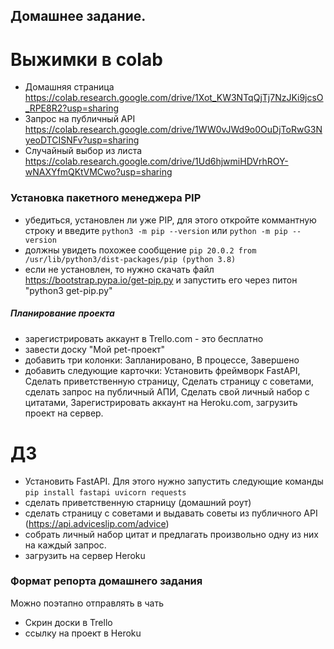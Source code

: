 ## Домашнее задание.


# Выжимки в colab
- Домашняя страница https://colab.research.google.com/drive/1Xot_KW3NTqQjTj7NzJKi9jcsO_RPE8R2?usp=sharing
- Запрос на публичный API https://colab.research.google.com/drive/1WW0vJWd9o0OuDjToRwG3NyeoDTCISNFv?usp=sharing
- Случайный выбор из листа https://colab.research.google.com/drive/1Ud6hjwmiHDVrhROY-wNAXYfmQKtVMCwo?usp=sharing

### Установка пакетного менеджера PIP

- убедиться, установлен ли уже PIP, для этого откройте коммантную строку и введите ```python3 -m pip --version``` или ```python -m pip --version```
- должны увидеть похожее сообщение ```pip 20.0.2 from /usr/lib/python3/dist-packages/pip (python 3.8)```
- если не установлен, то нужно скачать файл https://bootstrap.pypa.io/get-pip.py и запустить его через питон "python3 get-pip.py"



##### Планирование проекта
- зарегистрировать аккаунт в Trello.com - это бесплатно
- завести доску "Мой pet-проект"
- добавить три колонки: Запланировано, В процессе, Завершено
- добавить следующие карточки:
Установить фреймворк FastAPI, Сделать приветственную страницу, Сделать страницу с советами, сделать запрос на публичный АПИ, Сделать свой личный набор с цитатами, Зарегистрировать аккаунт на Heroku.com, загрузить проект на сервер.

# ДЗ
- Установить FastAPI. Для этого нужно запустить следующие команды ```pip install fastapi uvicorn requests```
- сделать приветственную старницу (домашний роут)
- сделать страницу с советами и выдавать советы из публичного API (https://api.adviceslip.com/advice)
- собрать личный набор цитат и предлагать произвольно одну из них на каждый запрос.
- загрузить на сервер Heroku


### Формат репорта домашнего задания
Можно поэтапно отправлять в чать
  - Скрин доски в Trello
  - ссылку на проект в Heroku
